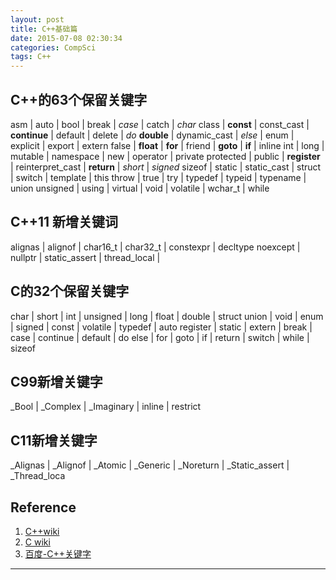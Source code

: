 ```yaml
---
layout: post
title: C++基础篇
date: 2015-07-08 02:30:34
categories: CompSci
tags: C++
---
```


## C++的63个保留关键字

asm | auto | bool | break | *case* | catch | *char* 
class | **const** | const\_cast | **continue** | default | delete | *do* 
**double** | dynamic\_cast | *else* | enum | explicit | export | extern 
false | **float** | **for** | friend | **goto** | **if** | inline 
int | long | mutable | namespace | new | operator | private 
protected | public | **register** | reinterpret\_cast | **return** | *short* | *signed*
sizeof | static | static\_cast | struct | switch | template | this
throw | true | try | typedef | typeid | typename | union 
unsigned | using | virtual | void | volatile | wchar\_t | while

## C++11 新增关键词

alignas | alignof | char16\_t | char32\_t | constexpr | decltype 
noexcept | nullptr | static\_assert | thread\_local | 

## C的32个保留关键字

char | short | int | unsigned | long | float | double | struct
union | void | enum | signed | const | volatile | typedef | auto
register | static | extern | break | case | continue | default | do
else | for | goto | if | return | switch | while | sizeof

## C99新增关键字

_Bool | _Complex | _Imaginary | inline | restrict

## C11新增关键字

_Alignas | _Alignof | _Atomic | _Generic | _Noreturn | \_Static\_assert | \_Thread\_loca


## Reference

1. [C++wiki](https://zh.wikipedia.org/zh-cn/C++)
2. [C wiki](https://zh.wikipedia.org/wiki/C%E8%AF%AD%E8%A8%80)
3. [百度-C++关键字](http://baike.baidu.com/view/3111818.htm#reference-[1]-3111818-wrap)

---
